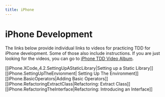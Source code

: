 ```yaml
---
title: iPhone
---
```

# iPhone Development

The links below provide individual links to videos for practicing TDD for iPhone development. Some of those also include instructions. If you are just looking for the videos, you can go to [iPhone TDD Video Album](http://vimeo.com/album/1472322).

[[iPhone.XCode_4.2.SettingUpAStaticLibrary|Setting up a Static Library]] 
[[iPhone.SettingUpTheEnvionment| Setting Up The Environment]]
[[iPhone.BasicOperators|Adding Basic Operators]]
[[iPhone.RefactoringExtractClass|Refactoring: Extract Class]]
[[iPhone.RefactoringTheInterface|Refactoring: Introducing an Interface]]